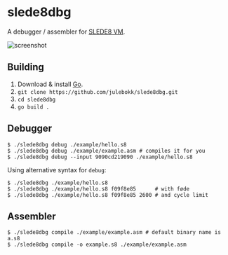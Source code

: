 # slede8dbg
A debugger / assembler for [SLEDE8 VM](https://github.com/PSTNorge/slede8/).

![screenshot](https://raw.githubusercontent.com/julebokk/slede8dbg/main/example/slede8dbg.png)

## Building

1. Download & install [Go](https://golang.org/doc/install).
2. `git clone https://github.com/julebokk/slede8dbg.git`
3. `cd slede8dbg`
4. `go build .`

## Debugger

```
$ ./slede8dbg debug ./example/hello.s8
$ ./slede8dbg debug ./example/example.asm # compiles it for you
$ ./slede8dbg debug --input 9090cd219090 ./example/hello.s8
```

Using alternative syntax for `debug`:
```
$ ./slede8dbg ./example/hello.s8
$ ./slede8dbg ./example/hello.s8 f09f8e85      # with føde
$ ./slede8dbg ./example/hello.s8 f09f8e85 2600 # and cycle limit
```

## Assembler

```
$ ./slede8dbg compile ./example/example.asm # default binary name is a.s8
$ ./slede8dbg compile -o example.s8 ./example/example.asm
```
